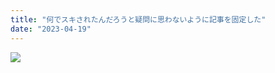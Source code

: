 ```yaml
---
title: "何でスキされたんだろうと疑問に思わないように記事を固定した"
date: "2023-04-19"
---
```


![](https://assets.st-note.com/production/uploads/images/103448196/picture_pc_d004e0866895a2a23ec4074772156620.png)
